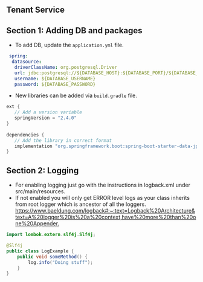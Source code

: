 ## Tenant Service
## Section 1: Adding DB and packages

* To add DB, update the `application.yml` file.

```  yml
 spring: 
  datasource: 
   driverClassName: org.postgresql.Driver 
   url: jdbc:postgresql://${DATABASE_HOST}:${DATABASE_PORT}/${DATABASE_NAME} 
   username: ${DATABASE_USERNAME} 
   password: ${DATABASE_PASSWORD}
```  

* New libraries can be added via `build.gradle` file.
```  java
ext {
   // Add a version variable
   springVersion = "2.4.0"
}  
  
dependencies {  
   // Add the library in correct format
   implementation "org.springframework.boot:spring-boot-starter-data-jpa:${springVersion}" 
}
 ```  

## Section 2: Logging
* For enabling logging just go with the instructions in logback.xml under src/main/resources.
* If not enabled you will only get ERROR level logs as your class inherits from root logger which is ancestor of all the loggers.
<https://www.baeldung.com/logback#:~:text=Logback%20Architecture&text=A%20logger%20is%20a%20context,have%20more%20than%20one%20Appender.>

```java
import lombok.extern.slf4j.Slf4j;

@Slf4j
public class LogExample {
    public void someMethod() {
        log.info("Doing stuff");
    }
}
```